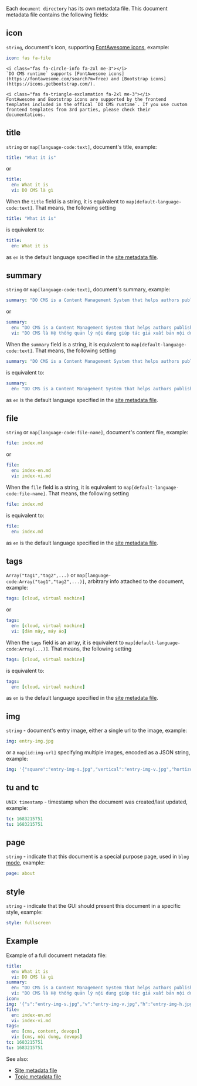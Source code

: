 Each `document directory` has its own metadata file. This document metadata file contains the following fields:

## icon

`string`, document's icon, supporting [FontAwesome icons](https://fontawesome.com/search?m=free), example:
```yaml
icon: fas fa-file
```

```bs-alert info flex
<i class="fas fa-circle-info fa-2xl me-3"></i>
`DO CMS runtime` supports [FontAwesome icons](https://fontawesome.com/search?m=free) and [Bootstrap icons](https://icons.getbootstrap.com/).
```

```bs-alert warning flex
<i class="fas fa-triangle-exclamation fa-2xl me-3"></i>
FontAwesome and Bootstrap icons are supported by the frontend templates included in the offical `DO CMS runtime`. If you use custom frontend templates from 3rd parties, please check their documentations.
```

## title

`string` or `map[language-code:text]`, document's title, example:
```yaml
title: "What it is"
```

or
```yaml
title:
  en: What it is
  vi: DO CMS là gì
```

When the `title` field is a string, it is equivalent to `map[default-language-code:text]`. That means, the following setting
```yaml
title: "What it is"
```
is equivalent to:
```yaml
title:
  en: What it is
```
as `en` is the default language specified in the [site metadata file](../sitemetadata/).

## summary

`string` or `map[language-code:text]`, document's summary, example:
```yaml
summary: "DO CMS is a Content Management System that helps authors publish website content through a CI/CD flow. Unlike other CMS, there is no UI to create, update and publish content in DO CMS. Instead, website content is built and published via CI/CD pipelines."
```

or
```yaml
summary:
  en: "DO CMS is a Content Management System that helps authors publish website content through a CI/CD flow. Unlike other CMS, there is no UI to create, update and publish content in DO CMS. Instead, website content is built and published via CI/CD pipelines."
  vi: "DO CMS là Hệ thống quản lý nội dung giúp tác giả xuất bản nội dung trang web thông qua luồng CI/CD. Sẽ không có giao diện để người dùng tạo, cập nhật và xuất bản nội dung lên trang web. Thay vào đó, nội dung của trang web sẽ được xây dựng và xuất bản thông qua qui trình CI/CD."
```

When the `summary` field is a string, it is equivalent to `map[default-language-code:text]`. That means, the following setting
```yaml
summary: "DO CMS is a Content Management System that helps authors publish website content through a CI/CD flow. Unlike other CMS, there is no UI to create, update and publish content in DO CMS. Instead, website content is built and published via CI/CD pipelines."
```
is equivalent to:
```yaml
summary:
  en: "DO CMS is a Content Management System that helps authors publish website content through a CI/CD flow. Unlike other CMS, there is no UI to create, update and publish content in DO CMS. Instead, website content is built and published via CI/CD pipelines."
```
as `en` is the default language specified in the [site metadata file](../sitemetadata/).

## file

`string` or `map[language-code:file-name]`, document's content file, example:
```yaml
file: index.md
```

or
```yaml
file:
  en: index-en.md
  vi: index-vi.md
```

When the `file` field is a string, it is equivalent to `map[default-language-code:file-name]`. That means, the following setting
```yaml
file: index.md
```
is equivalent to:
```yaml
file:
  en: index.md
```
as `en` is the default language specified in the [site metadata file](../sitemetadata/).

## tags

`Array("tag1","tag2",...)` or `map[language-code:Array("tag1","tag2",...)]`, arbitrary info attached to the document, example:
```yaml
tags: [cloud, virtual machine]
```

or
```yaml
tags:
  en: [cloud, virtual machine]
  vi: [đám mây, máy ảo]
```

When the `tags` field is an array, it is equivalent to `map[default-language-code:Array(...)]`. That means, the following setting
```yaml
tags: [cloud, virtual machine]
```
is equivalent to:
```yaml
tags:
  en: [cloud, virtual machine]
```
as `en` is the default language specified in the [site metadata file](../sitemetadata/).

## img

`string` - document's entry image, either a single url to the image, example:
```yaml
img: entry-img.jpg
```

or a `map[id:img-url]` specifying multiple images, encoded as a JSON string, example:
```yaml
img: '{"square":"entry-img-s.jpg","vertical":"entry-img-v.jpg","hortizontal":"entry-img-h.jpg"}
```

## tu and tc

`UNIX timestamp` - timestamp when the document was created/last updated, example:
```yaml
tc: 1683215751
tu: 1683215751
```

## page

`string` - indicate that this document is a special purpose page, used in `blog` [mode](../sitemetadata/#mode), example:
```yaml
page: about
```

## style

`string` - indicate that the GUI should present this document in a specific style, example:
```yaml
style: fullscreen
```

## Example

Example of a full document metadata file:
```yaml
title:
  en: What it is
  vi: DO CMS là gì
summary:
  en: "DO CMS is a Content Management System that helps authors publish website content through a CI/CD flow. Unlike other CMS, there is no UI to create, update and publish content in DO CMS. Instead, website content is built and published via CI/CD pipelines."
  vi: "DO CMS là Hệ thống quản lý nội dung giúp tác giả xuất bản nội dung trang web thông qua luồng CI/CD. Sẽ không có giao diện để người dùng tạo, cập nhật và xuất bản nội dung lên trang web. Thay vào đó, nội dung của trang web sẽ được xây dựng và xuất bản thông qua qui trình CI/CD."
icon:
img: '{"s":"entry-img-s.jpg","v":"entry-img-v.jpg","h":"entry-img-h.jpg"}'
file:
  en: index-en.md
  vi: index-vi.md
tags:
  en: [cms, content, devops]
  vi: [cms, nội dung, devops]
tc: 1683215751
tu: 1683215751
```

See also:
- [Site metadata file](../sitemetadata/)
- [Topic metadata file](../topicmetadata/)

